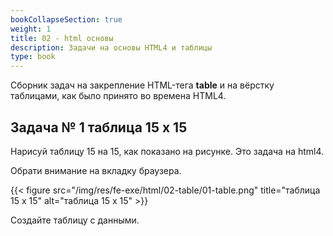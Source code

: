 ```yaml
---
bookCollapseSection: true
weight: 1
title: 02 - html основы 
description: Задачи на основы HTML4 и таблицы 
type: book 
---
```


Сборник задач на закрепление HTML-тега **table** и на вёрстку таблицами, как было принято во времена HTML4.

## Задача № 1 таблица 15 x 15

Нарисуй таблицу 15 на 15, как показано на рисунке. Это задача на html4. 

Обрати внимание на вкладку браузера.

{{< figure src="/img/res/fe-exe/html/02-table/01-table.png" title="таблица 15 x 15" alt="таблица 15 x 15" >}}

Создайте таблицу с данными.


